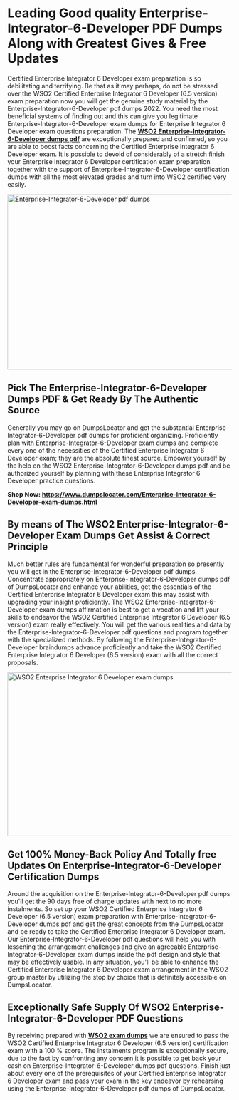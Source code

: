<h1><strong>Leading Good quality Enterprise-Integrator-6-Developer PDF Dumps Along with Greatest Gives &amp; Free Updates</strong></h1>
<p>Certified Enterprise Integrator 6 Developer exam preparation is so debilitating and terrifying. Be that as it may perhaps, do not be stressed over the WSO2 Certified Enterprise Integrator 6 Developer (6.5 version) exam preparation now you will get the genuine study material by the Enterprise-Integrator-6-Developer pdf dumps 2022. You need the most beneficial systems of finding out and this can give you legitimate Enterprise-Integrator-6-Developer exam dumps for Enterprise Integrator 6 Developer exam questions preparation. The <strong><a href="https://www.dumpslocator.com/Enterprise-Integrator-6-Developer-exam-dumps.html">WSO2 Enterprise-Integrator-6-Developer dumps pdf</a></strong> are exceptionally prepared and confirmed, so you are able to boost facts concerning the Certified Enterprise Integrator 6 Developer exam. It is possible to devoid of considerably of a stretch finish your Enterprise Integrator 6 Developer certification exam preparation together with the support of Enterprise-Integrator-6-Developer certification dumps with all the most elevated grades and turn into WSO2 certified very easily.</p>
<p><img src="https://i.ibb.co/SKhFh8d/Pastel-Purple-Computer-UI-Class-Syllabus-Education-Presentation.png" alt="Enterprise-Integrator-6-Developer pdf dumps" width="700" height="393" /></p>
<h2><strong>Pick The Enterprise-Integrator-6-Developer Dumps PDF &amp; Get Ready By The Authentic Source</strong></h2>
<p>Generally you may go on DumpsLocator and get the substantial Enterprise-Integrator-6-Developer pdf dumps for proficient organizing. Proficiently plan with Enterprise-Integrator-6-Developer exam dumps and complete every one of the necessities of the Certified Enterprise Integrator 6 Developer exam; they are the absolute finest source. Empower yourself by the help on the WSO2 Enterprise-Integrator-6-Developer dumps pdf and be authorized yourself by planning with these Enterprise Integrator 6 Developer practice questions.</p>
<p><strong>Shop Now: <a href="https://www.dumpslocator.com/Enterprise-Integrator-6-Developer-exam-dumps.html">https://www.dumpslocator.com/Enterprise-Integrator-6-Developer-exam-dumps.html</a></strong></p>
<h2><strong>By means of The WSO2 Enterprise-Integrator-6-Developer Exam Dumps Get Assist &amp; Correct Principle</strong></h2>
<p>Much better rules are fundamental for wonderful preparation so presently you will get in the Enterprise-Integrator-6-Developer pdf dumps. Concentrate appropriately on Enterprise-Integrator-6-Developer dumps pdf of DumpsLocator and enhance your abilities, get the essentials of the Certified Enterprise Integrator 6 Developer exam this may assist with upgrading your insight proficiently. The WSO2 Enterprise-Integrator-6-Developer exam dumps affirmation is best to get a vocation and lift your skills to endeavor the WSO2 Certified Enterprise Integrator 6 Developer (6.5 version) exam really effectively. You will get the various realities and data by the Enterprise-Integrator-6-Developer pdf questions and program together with the specialized methods. By following the Enterprise-Integrator-6-Developer braindumps advance proficiently and take the WSO2 Certified Enterprise Integrator 6 Developer (6.5 version) exam with all the correct proposals.</p>
<p><a href="https://www.dumpslocator.com/Enterprise-Integrator-6-Developer-exam-dumps.html"><img src="https://i.ibb.co/NtZbgjG/Blue-and-White-Medical-Dental-Clinic-Facebook-Ad.png" alt="WSO2 Enterprise Integrator 6 Developer exam dumps" width="700" height="367" /></a></p>
<h2><strong>Get 100% Money-Back Policy And Totally free Updates On Enterprise-Integrator-6-Developer Certification Dumps</strong></h2>
<p>Around the acquisition on the Enterprise-Integrator-6-Developer pdf dumps you'll get the 90 days free of charge updates with next to no more instalments. So set up your WSO2 Certified Enterprise Integrator 6 Developer (6.5 version) exam preparation with Enterprise-Integrator-6-Developer dumps pdf and get the great concepts from the DumpsLocator and be ready to take the Certified Enterprise Integrator 6 Developer exam. Our Enterprise-Integrator-6-Developer pdf questions will help you with lessening the arrangement challenges and give an agreeable Enterprise-Integrator-6-Developer exam dumps inside the pdf design and style that may be effectively usable. In any situation, you'll be able to enhance the Certified Enterprise Integrator 6 Developer exam arrangement in the WSO2 group master by utilizing the stop by choice that is definitely accessible on DumpsLocator.</p>
<h2><strong>Exceptionally Safe Supply Of WSO2 Enterprise-Integrator-6-Developer PDF Questions</strong></h2>
<p>By receiving prepared with <strong><a href="https://www.dumpslocator.com/wso2-exams.html">WSO2 exam dumps</a></strong> we are ensured to pass the WSO2 Certified Enterprise Integrator 6 Developer (6.5 version) certification exam with a 100 % score. The instalments program is exceptionally secure, due to the fact by confronting any concern it is possible to get back your cash on Enterprise-Integrator-6-Developer dumps pdf questions. Finish just about every one of the prerequisites of your Certified Enterprise Integrator 6 Developer exam and pass your exam in the key endeavor by rehearsing using the Enterprise-Integrator-6-Developer pdf dumps of DumpsLocator.</p>

